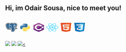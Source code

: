 ## Hi, im Odair Sousa, nice to meet you!

<div style="display: inline_block"><br>
  <img align="center" alt="Oda-SQL" height="30" width="40" src="https://raw.githubusercontent.com/devicons/devicon/master/icons/postgresql/postgresql-original.svg">  
  <img align="center" alt="Oda-Python" height="30" width="40" src="https://raw.githubusercontent.com/devicons/devicon/master/icons/python/python-original.svg">
  <img align="center" alt="Oda-Csharp" height="30" width="40" src="https://raw.githubusercontent.com/devicons/devicon/master/icons/csharp/csharp-original.svg">
  <img align="center" alt="Oda-React" height="30" width="40" src="https://raw.githubusercontent.com/devicons/devicon/master/icons/react/react-original.svg">
  <img align="center" alt="Oda-HTML" height="30" width="40" src="https://raw.githubusercontent.com/devicons/devicon/master/icons/html5/html5-original.svg">
  <img align="center" alt="Oda-CSS" height="30" width="40" src="https://raw.githubusercontent.com/devicons/devicon/master/icons/css3/css3-original.svg">
</div>

##

<div>
  <a href="https://www.instagram.com/odairozeias5/" target="_blank"><img src="https://img.shields.io/badge/-Instagram-%23E4405F?style=for-the-badge&logo=instagram&logoColor=white" target="_blank""></a>
  <a href="mailto:odair.o@outlook.com"><img src="https://img.shields.io/badge/-Gmail-%23333?style=for-the-badge&logo=gmail&logoColor=white" target="_blank"></a>
  <a href="https://www.linkedin.com/in/odair-sousa-2aa959168/" target="_blank"><img src="https://img.shields.io/badge/-LinkedIn-%230077B5?style=for-the-badge&logo=linkedin&logoColor=white" target="_blank"><</a>
</div>
